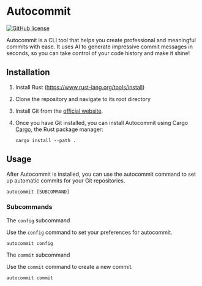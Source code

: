 # Autocommit

[![GitHub license](https://img.shields.io/github/license/sabry-awad97/autocommit)](https://github.com/sabry-awad97/autocommit/blob/main/LICENSE)

Autocommit is a CLI tool that helps you create professional and meaningful commits with ease. It uses AI to generate impressive commit messages in seconds, so you can take control of your code history and make it shine!

## Installation

1. Install Rust (<https://www.rust-lang.org/tools/install>)
2. Clone the repository and navigate to its root directory
3. Install Git from the [official website](https://git-scm.com/downloads).
4. Once you have Git installed, you can install Autocommit using Cargo [Cargo](https://doc.rust-lang.org/cargo/), the Rust package manager:

   ```shell
   cargo install --path .
   ```

## Usage

After Autocommit is installed, you can use the autocommit command to set up automatic commits for your Git repositories.

```shell
autocommit [SUBCOMMAND]
```

### Subcommands

The `config` subcommand

Use the `config` command to set your preferences for autocommit.

```shell
autocommit config
```

The `commit` subcommand

Use the `commit` command to create a new commit.

```bash
autocommit commit
```
